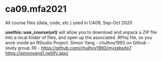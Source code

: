 # ca09.mfa2021

All course files (data, code, etc.) used in CA09, Sep-Oct 2020

**usethis::use_course(url)** will allow you to download and unpack a ZIP file into a local folder of files, and open up the associated .RProj file, so you work inside an RStudio Project.
Simon Yang - chulhoy1993 on Github - study group 36 - <https://github.com/chulhoy1993/myzebsite7> 
https://simonyang1.netlify.app/
